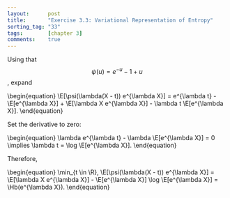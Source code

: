 ```yaml
---
layout:      post
title:       "Exercise 3.3: Variational Representation of Entropy"
sorting_tag: "33"
tags:        [chapter 3]
comments:    true
---
```


Using that $$\psi(u) = e^{-u} - 1 + u$$, expand

\begin{equation}
    \E[\psi(\lambda(X - t)) e^{\lambda X}]
    = e^{\lambda t} - \E[e^{\lambda X}] + \E[\lambda X e^{\lambda X}] - \lambda t \E[e^{\lambda X}].
\end{equation}

Set the derivative to zero:

\begin{equation}
    \lambda e^{\lambda t} - \lambda \E[e^{\lambda X}] = 0
    \implies
    \lambda t = \log \E[e^{\lambda X}].
\end{equation}

Therefore,

\begin{equation}
    \min_{t \in \R}\, \E[\psi(\lambda(X - t)) e^{\lambda X}]
    = \E[\lambda X e^{\lambda X}] - \E[e^{\lambda X}] \log \E[e^{\lambda X}]
    = \Hb(e^{\lambda X}).
\end{equation}
